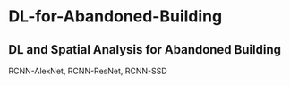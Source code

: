 # DL-for-Abandoned-Building

## DL and Spatial Analysis for Abandoned Building

RCNN-AlexNet, RCNN-ResNet, RCNN-SSD
